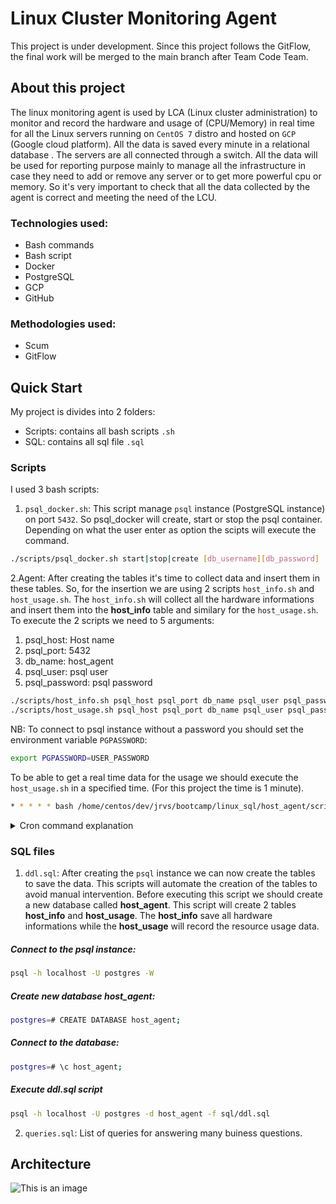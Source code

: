 # Linux Cluster Monitoring Agent
This project is under development. Since this project follows the GitFlow, the final work will be merged to the main branch after Team Code Team.

## About this project
The linux monitoring agent is used by LCA (Linux cluster administration) to monitor and record the hardware and usage of (CPU/Memory) in real time for all the Linux servers running on `CentOS 7` distro and hosted on `GCP` (Google cloud platform). All the data is saved every minute in a relational database . The servers are all connected through a switch. All the data will be used for reporting purpose mainly to manage all the infrastructure in case they need to add or remove any server or to get more powerful cpu or memory. So it's very important to check that all the data collected by the agent is correct and meeting the need of the LCU.



### Technologies used:
* Bash commands
* Bash script
* Docker
* PostgreSQL
* GCP
* GitHub

### Methodologies used:
* Scum
* GitFlow

## Quick Start
My project is divides into 2 folders:
* Scripts: contains all bash scripts `.sh`
* SQL: contains all sql file `.sql`
### Scripts
I used 3 bash scripts: 
1. `psql_docker.sh`: This script manage `psql` instance (PostgreSQL instance) on port `5432`. So psql_docker will create, start or stop the psql container. Depending on what the user enter as option the scipts will execute the command.
```bash
./scripts/psql_docker.sh start|stop|create [db_username][db_password]
```
2.Agent: After creating the tables it's time to collect data and insert them in these tables. So, for the insertion we are using 2 scripts `host_info.sh` and `host_usage.sh`. The `host_info.sh` will collect all the hardware informations and insert them into the **host_info** table and similary for the `host_usage.sh`.
To execute the 2 scripts we need to 5 arguments:
  1. psql_host: Host name
  2. psql_port: 5432
  3. db_name: host_agent
  4. psql_user: psql user
  5. psql_password: psql password

```bash
./scripts/host_info.sh psql_host psql_port db_name psql_user psql_password
./scripts/host_usage.sh psql_host psql_port db_name psql_user psql_password
```
NB: To connect to psql instance without a password you should set the environment variable `PGPASSWORD`:
```bash
export PGPASSWORD=USER_PASSWORD
```
To be able to get a real time data for the usage we should execute the `host_usage.sh` in a specified time. (For this project the time is 1 minute).
```bash
* * * * * bash /home/centos/dev/jrvs/bootcamp/linux_sql/host_agent/scripts/host_usage.sh localhost 5432 host_agent postgres password
```
<details><summary>Cron command explanation</summary>
<p>
  
  1. `*****`: Set schedule (You can check the [cron](https://crontab.guru/) website for more information.)
  2. `/....../host_usage.sh`: absolute path of `host_usage.sh`
  3. `host_usage.sh localhost 5432 host_agent postgres password`: execute `host_usage.sh` with the essential arguments.
  
</p>
</details>

### SQL files
1. `ddl.sql`: After creating the `psql` instance we can now create the tables to save the data. This scripts will automate the creation of the tables to avoid manual intervention. Before executing this script we should create a new database called **host_agent**. This script will create 2 tables **host_info** and **host_usage**. The **host_info** save all hardware informations while the **host_usage** will record the resource usage data.
##### Connect to the psql instance:
```bash
psql -h localhost -U postgres -W
```
##### Create new database **host_agent**:
```bash
postgres=# CREATE DATABASE host_agent;
```
##### Connect to the database:
```bash
postgres=# \c host_agent;
```
##### Execute ddl.sql script
```bash
psql -h localhost -U postgres -d host_agent -f sql/ddl.sql
```
2. `queries.sql`: List of queries for answering many buiness questions.

## Architecture
![This is an image](/assets/images/j.png)
